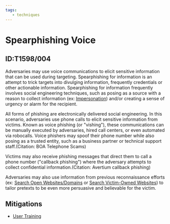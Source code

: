 ```yaml
---
tags:
   - techniques
---
```

# Spearphishing Voice
## ID:T1598/004
Adversaries may use voice communications to elicit sensitive information that can be used during targeting. Spearphishing for information is an attempt to trick targets into divulging information, frequently credentials or other actionable information. Spearphishing for information frequently involves social engineering techniques, such as posing as a source with a reason to collect information (ex: [Impersonation](techniques/T1656)) and/or creating a sense of urgency or alarm for the recipient.

All forms of phishing are electronically delivered social engineering. In this scenario, adversaries use phone calls to elicit sensitive information from victims. Known as voice phishing (or "vishing"), these communications can be manually executed by adversaries, hired call centers, or even automated via robocalls. Voice phishers may spoof their phone number while also posing as a trusted entity, such as a business partner or technical support staff.(Citation: BOA Telephone Scams)

Victims may also receive phishing messages that direct them to call a phone number ("callback phishing") where the adversary attempts to collect confidential information.(Citation: Avertium callback phishing)

Adversaries may also use information from previous reconnaissance efforts (ex: [Search Open Websites/Domains](techniques/T1593) or [Search Victim-Owned Websites](techniques/T1594)) to tailor pretexts to be even more persuasive and believable for the victim.
## Mitigations
* [User Training](mitigations/M1017)

